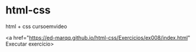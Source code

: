 # html-css
 html + css cursoemvideo

<a href="https://ed-marqq.github.io/html-css/Exercicios/ex008/index.html" Executar exercício>